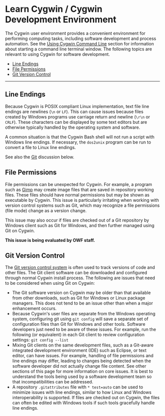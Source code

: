 # Learn Cygwin / Cygwin Development Environment #

The Cygwin user environment provides a convenient environment for performing computing tasks,
including software development and process automation.  See the [Using Cygwin Command Line](../using-cygwin-cl/using-cygwin-cl) section
for information about starting a command line terminal window.
The following topics are relevant to using Cygwin for software development.

*   [Line Endings](#line-endings)
*   [File Permissions](#file-permissions)
*   [Git Version Control](#git-version-control)

---------

## Line Endings ##

Because Cygwin is POSIX compliant Linux implementation, text file line endings are newlines (`\n` or `LF`).
This can cause issues because files created by Windows programs use carriage return and newline (`\r\n` or `CRLF`).
These characters can be displayed by some text editors but are otherwise typically handled by the operating system and software.

A common situation is that the Cygwin Bash shell will not run a script with Windows line endings.
If necessary, the `dos2unix` program can be run to convert a file to Linux line endings.

See also the [Git](#git-version-control) discussion below.

## File Permissions ##

File permissions can be unexpected for Cygwin.
For example, a program such as [Gimp](https://www.gimp.org/) may create image files that are saved in repository working files.
These files should have normal permissions but may be shown as executable by Cygwin.
This issue is particularly irritating when working with version control systems such as Git,
which may recognize a file permissions (file mode) change as a version change.

This issue may also occur if files are checked out of a Git repository by Windows client
such as Git for Windows, and then further managed using Git on Cygwin.

**This issue is being evaluated by OWF staff.**

## Git Version Control ##

The [Git version control system](https://git-scm.com/) is often used to track versions of code and other files.
The Git client software can be downloaded and configured through normal Cygwin install process.
The following are issues that need to be considered when using Git on Cygwin:

*   The Git software version on Cygwin may be older than that available from other downloads,
    such as Git for Windows or Linux package managers.
    This does not tend to be an issue other than when a major enhancement occurs.
*   Because Cygwin's user files are separate from the Windows operating system,
    configuring git using `git config` will save a separate set of configuration files than
    Git for Windows and other tools.
    Software developers just need to be aware of these issues.
    For example, run the following (or equivalent) in each Git client to review configuration settings:  `git config --list`
*   Mixing Git clients on the same development files, such as a Git-aware
    integrated development environment (IDE) such as Eclipse, or text editor, can have issues.
    For example, handling of file permissions and line endings may differ,
    leading to changes being detected when the software developer did not actually change file content.
    See other sections of this page for more information on core issues.
    It is best to understand the tools being used by a software development team so that
    incompatibilities can be addressed.
*   A repository `.gitattributes` file with `* test=auto` can be used to minimize issues with line endings,
    similar to how Linux and Windows interoperability is supported.
    If files are checked out on Cygwin, the files can often be edited with Windows tools if such
    tools gracefully handle line endings.
